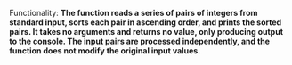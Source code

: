 Functionality: **The function reads a series of pairs of integers from standard input, sorts each pair in ascending order, and prints the sorted pairs. It takes no arguments and returns no value, only producing output to the console. The input pairs are processed independently, and the function does not modify the original input values.**